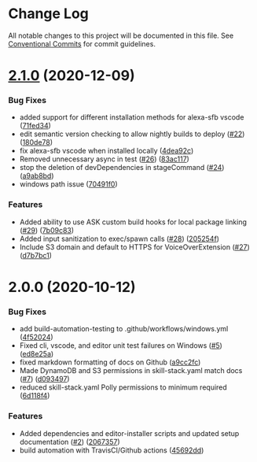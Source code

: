 # Change Log

All notable changes to this project will be documented in this file.
See [Conventional Commits](https://conventionalcommits.org) for commit guidelines.

# [2.1.0](https://github.com/alexa-games/skill-flow-builder/compare/v2.0.0...v2.1.0) (2020-12-09)


### Bug Fixes

* added support for different installation methods for alexa-sfb vscode ([71fed34](https://github.com/alexa-games/skill-flow-builder/commit/71fed34b792852520627305d9b28ce7104fea80a))
* edit semantic version checking to allow nightly builds to deploy ([#22](https://github.com/alexa-games/skill-flow-builder/issues/22)) ([180de78](https://github.com/alexa-games/skill-flow-builder/commit/180de7881fcff25a85bc535f34966b6f2c165106))
* fix alexa-sfb vscode when installed locally ([4dea92c](https://github.com/alexa-games/skill-flow-builder/commit/4dea92cdd8ceaba33859f18891217f80bcfa6bad))
* Removed unnecessary async in test ([#26](https://github.com/alexa-games/skill-flow-builder/issues/26)) ([83ac117](https://github.com/alexa-games/skill-flow-builder/commit/83ac1171d88eb7f0abe51099d1592769cd0e4ab5))
* stop the deletion of devDependencies in stageCommand ([#24](https://github.com/alexa-games/skill-flow-builder/issues/24)) ([a9ab8bd](https://github.com/alexa-games/skill-flow-builder/commit/a9ab8bd60cf6f4354b85047c226f5c535dcd2aa8))
* windows path issue ([70491f0](https://github.com/alexa-games/skill-flow-builder/commit/70491f091d917e3e94e9684f953128ab0c825cfe))


### Features

* Added ability to use ASK custom build hooks for local package linking ([#29](https://github.com/alexa-games/skill-flow-builder/issues/29)) ([7b09c83](https://github.com/alexa-games/skill-flow-builder/commit/7b09c83371129df0fe5ad82f64382bd0b229488c))
* Added input sanitization to exec/spawn calls ([#28](https://github.com/alexa-games/skill-flow-builder/issues/28)) ([205254f](https://github.com/alexa-games/skill-flow-builder/commit/205254fd6096f8a88820f77908096b1ef48d6156))
* Include S3 domain and default to HTTPS for VoiceOverExtension ([#27](https://github.com/alexa-games/skill-flow-builder/issues/27)) ([d7b7bc1](https://github.com/alexa-games/skill-flow-builder/commit/d7b7bc1f23749fe53d0ed46e21f18bb0440f2c2e))





# 2.0.0 (2020-10-12)


### Bug Fixes

* add build-automation-testing to .github/workflows/windows.yml ([4f52024](https://github.com/alexa-games/skill-flow-builder/commit/4f520243ebaf681a0e1be829835bf7224a5482b2))
* Fixed cli, vscode, and editor unit test failures on Windows ([#5](https://github.com/alexa-games/skill-flow-builder/issues/5)) ([ed8e25a](https://github.com/alexa-games/skill-flow-builder/commit/ed8e25a994282b7469e79d6596e904f69df96a4f))
* fixed markdown formatting of docs on Github ([a9cc2fc](https://github.com/alexa-games/skill-flow-builder/commit/a9cc2fccfa518723879e70c984e61dcbb2978b38))
* Made DynamoDB and S3 permissions in skill-stack.yaml match docs ([#7](https://github.com/alexa-games/skill-flow-builder/issues/7)) ([d093497](https://github.com/alexa-games/skill-flow-builder/commit/d093497015ad116dfd4c55c3c3b57c769e59f412))
* reduced skill-stack.yaml Polly permissions to minimum required ([6d118f4](https://github.com/alexa-games/skill-flow-builder/commit/6d118f4414d8f03a9c9c4761696716bb23751ab9))


### Features

* Added dependencies and editor-installer scripts and updated setup documentation ([#2](https://github.com/alexa-games/skill-flow-builder/issues/2)) ([2067357](https://github.com/alexa-games/skill-flow-builder/commit/206735790d146f226d4b4620d9651e2fc4bf5e49))
* build automation with TravisCI/Github actions ([45692dd](https://github.com/alexa-games/skill-flow-builder/commit/45692ddca0c465d0957a7d3b680e1cfdb19799d9))
